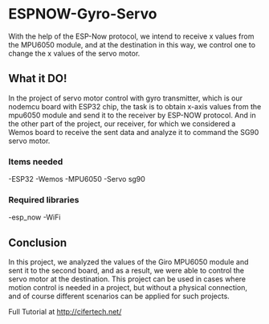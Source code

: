 # ESPNOW-Gyro-Servo
With the help of the ESP-Now protocol, we intend to receive x values from the MPU6050 module, and at the destination in this way, we control one to change the x values of the servo motor.

## What it DO!
In the project of servo motor control with gyro transmitter, which is our nodemcu board with ESP32 chip, the task is to obtain x-axis values from the mpu6050 module and send it to the receiver by ESP-NOW protocol. And in the other part of the project, our receiver, for which we considered a Wemos board to receive the sent data and analyze it to command the SG90 servo motor.

### Items needed
-ESP32
-Wemos
-MPU6050
-Servo sg90

### Required libraries
-esp_now
-WiFi

## Conclusion
In this project, we analyzed the values of the Giro MPU6050 module and sent it to the second board, and as a result, we were able to control the servo motor at the destination. This project can be used in cases where motion control is needed in a project, but without a physical connection, and of course different scenarios can be applied for such projects.


 Full Tutorial at http://cifertech.net/
